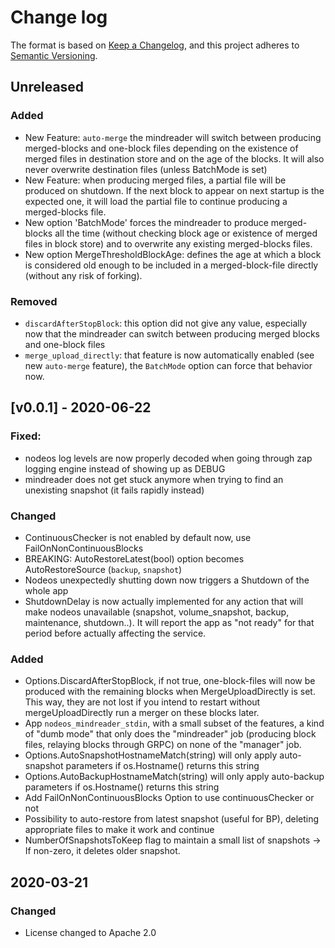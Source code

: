 # Change log

The format is based on [Keep a Changelog](https://keepachangelog.com/en/1.0.0/),
and this project adheres to [Semantic Versioning](https://semver.org/spec/v2.0.0.html).

## Unreleased

### Added
* New Feature: `auto-merge` the mindreader will switch between producing merged-blocks and one-block files depending on the existence of merged files in destination store and on the age of the blocks. It will also never overwrite destination files (unless BatchMode is set)
* New Feature: when producing merged files, a partial file will be produced on shutdown. If the next block to appear on next startup is the expected one, it will load the partial file to continue producing a merged-blocks file.
* New option 'BatchMode' forces the mindreader to produce merged-blocks all the time (without checking block age or existence of merged files in block store) and to overwrite any existing merged-blocks files.
* New option MergeThresholdBlockAge: defines the age at which a block is considered old enough to be included in a merged-block-file directly (without any risk of forking).

### Removed
* `discardAfterStopBlock`: this option did not give any value, especially now that the mindreader can switch between producing merged blocks and one-block files
* `merge_upload_directly`: that feature is now automatically enabled (see new `auto-merge` feature), the `BatchMode` option can force that behavior now.


## [v0.0.1] - 2020-06-22

### Fixed:
* nodeos log levels are now properly decoded when going through zap logging engine instead of showing up as DEBUG
* mindreader does not get stuck anymore when trying to find an unexisting snapshot (it fails rapidly instead)

### Changed
* ContinuousChecker is not enabled by default now, use FailOnNonContinuousBlocks
* BREAKING: AutoRestoreLatest(bool) option becomes AutoRestoreSource (`backup`, `snapshot`)
* Nodeos unexpectedly shutting down now triggers a Shutdown of the whole app
* ShutdownDelay is now actually implemented for any action that will make nodeos unavailable (snapshot, volume_snapshot, backup, maintenance, shutdown..). It will report the app as "not ready" for that period before actually affecting the service.

### Added
* Options.DiscardAfterStopBlock, if not true, one-block-files will now be produced with the remaining blocks when MergeUploadDirectly is set. This way, they are not lost if you intend to restart without mergeUploadDirectly run a merger on these blocks later.
* App `nodeos_mindreader_stdin`, with a small subset of the features, a kind of "dumb mode" that only does the "mindreader" job (producing block files, relaying blocks through GRPC) on none of the "manager" job.
* Options.AutoSnapshotHostnameMatch(string) will only apply auto-snapshot parameters if os.Hostname() returns this string
* Options.AutoBackupHostnameMatch(string) will only apply auto-backup parameters if os.Hostname() returns this string
* Add FailOnNonContinuousBlocks Option to use continuousChecker or not
* Possibility to auto-restore from latest snapshot (useful for BP), deleting appropriate files to make it work and continue
* NumberOfSnapshotsToKeep flag to maintain a small list of snapshots -> If non-zero, it deletes older snapshot.

## 2020-03-21

### Changed

* License changed to Apache 2.0
